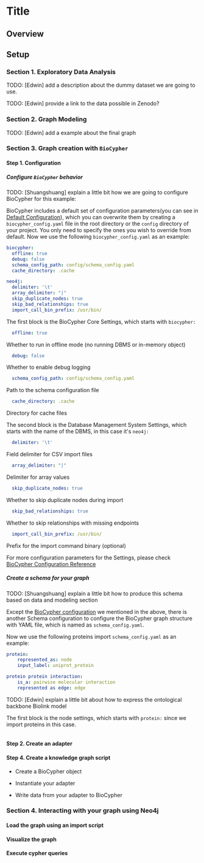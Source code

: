 # Title

## Overview

## Setup

### Section 1. Exploratory Data Analysis
TODO: [Edwin] add a description about the dummy dataset we are going to use.

TODO: [Edwin] provide a link to the data possible in Zenodo?

### Section 2. Graph Modeling
TODO: [Edwin] add a example about the final graph

### Section 3. Graph creation with `BioCypher`

#### Step 1. Configuration

##### Configure `BioCypher` behavior
TODO: [Shuangshuang] explain a little bit how we are going to configure BioCypher for this example:

BioCypher includes a default set of configuration parameters(you can see in [Default Configuration](https://biocypher.org/BioCypher/reference/biocypher-config/#default-configuration)), which you can overwrite them by creating a `biocypher_config.yaml` file in the root directory or the `config` directory of your project. You only need to specify the ones you wish to override from default. 
Now we use the following `biocypher_config.yaml` as an example:
```yaml
biocypher:
  offline: true
  debug: false
  schema_config_path: config/schema_config.yaml
  cache_directory: .cache

neo4j:
  delimiter: '\t'
  array_delimiter: "|"
  skip_duplicate_nodes: true
  skip_bad_relationships: true
  import_call_bin_prefix: /usr/bin/
```
The first block is the BioCypher Core Settings, which starts with `biocypher:`

```yaml
  offline: true
```
Whether to run in offline mode (no running DBMS or in-memory object)
```yaml
  debug: false
```
Whether to enable debug logging
```yaml
  schema_config_path: config/schema_config.yaml
```
Path to the schema configuration file
```yaml
  cache_directory: .cache
```
Directory for cache files

The second block is the Database Management System Settings, which starts with the name of the DBMS, in this case it's `neo4j:`

```yaml
  delimiter: '\t'
```
Field delimiter for CSV import files
```yaml
  array_delimiter: "|"
```
Delimiter for array values
```yaml
  skip_duplicate_nodes: true
```
Whether to skip duplicate nodes during import
```yaml
  skip_bad_relationships: true
```
Whether to skip relationships with missing endpoints
```yaml
  import_call_bin_prefix: /usr/bin/
```
Prefix for the import command binary (optional)

For more configuration parameters for the Settings, please check [BioCypher Configuration Reference](https://biocypher.org/BioCypher/reference/biocypher-config/)


##### Create a schema for your graph
TODO: [Shuangshuang] explain a little bit how to produce this schema based on data and modeling section

Except the [BioCypher configuration](#configure-biocypher-behavior) we mentioned in the above, there is another Schema configuration to configure the BioCypher graph structure with YAML file, which is named as `schema_config.yaml`.

Now we use the following proteins import `schema_config.yaml` as an example:

```yaml
protein:
    represented_as: node
    input_label: uniprot_protein

protein protein interaction:
    is_a: pairwise molecular interaction
    represented as edge: edge
```
TODO: [Edwin] explain a little bit about how to express the ontological backbone Biolink model

The first block is the node settings, which starts with `protein:` since we import proteins in this case.

```yaml

```

#### Step 2. Create an adapter

#### Step 4. Create a knowledge graph script

- Create a BioCypher object


- Instantiate your adapter


- Write data from your adapter to BioCypher
  
### Section 4. Interacting with your graph using Neo4j
#### Load the graph using an import script
#### Visualize the graph
#### Execute cypher queries

